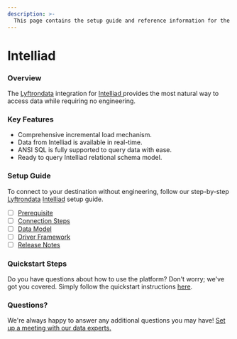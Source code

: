 ```yaml
---
description: >-
  This page contains the setup guide and reference information for the Intelliad source connector.
---
```


# Intelliad

### Overview

The [Lyftrondata](https://www.lyftrondata.com/) integration for [Intelliad](https://www.lyftrondata.com/integration/intelliad/)[ ](https://www.lyftrondata.com/integration/intelliad/)provides the most natural way to access data while requiring no engineering.

### Key Features

* Comprehensive incremental load mechanism.
* Data from Intelliad is available in real-time.&#x20;
* ANSI SQL is fully supported to query data with ease.
* Ready to query Intelliad relational schema model.

### Setup Guide

To connect to your destination without engineering, follow our step-by-step [Lyftrondata](https://www.lyftrondata.com/)  [Intelliad](https://www.lyftrondata.com/integration/intelliad/) setup guide.

* [ ] [Prerequisite](../../marketing-analytics/intelliad/prerequisite.md)
* [ ] [Connection Steps](../../marketing-analytics/intelliad/connection-steps.md)
* [ ] [Data Model](../../marketing-analytics/intelliad/data-model/)
* [ ] [Driver Framework](../../marketing-analytics/intelliad/driver-framework/)
* [ ] [Release Notes](../../marketing-analytics/intelliad/release-notes.md)

### Quickstart Steps

Do you have questions about how to use the platform? Don't worry; we've got you covered. Simply follow the quickstart instructions [here](../../../quickstart-steps.md).

### Questions? <a href="#questions" id="questions"></a>

We're always happy to answer any additional questions you may have! [Set up a meeting with our data experts.](https://www.lyftrondata.com/book-a-meeting/)

